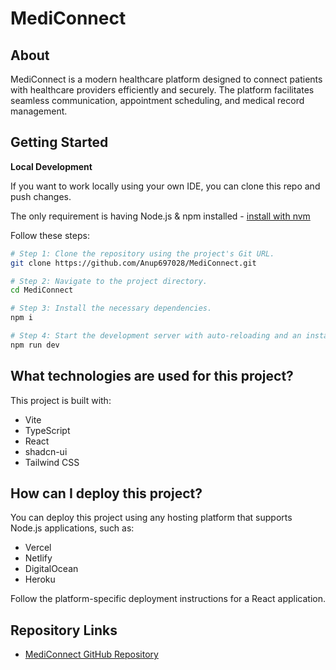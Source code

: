 # MediConnect

## About

MediConnect is a modern healthcare platform designed to connect patients with healthcare providers efficiently and securely. The platform facilitates seamless communication, appointment scheduling, and medical record management.

## Getting Started

**Local Development**

If you want to work locally using your own IDE, you can clone this repo and push changes.

The only requirement is having Node.js & npm installed - [install with nvm](https://github.com/nvm-sh/nvm#installing-and-updating)

Follow these steps:

```sh
# Step 1: Clone the repository using the project's Git URL.
git clone https://github.com/Anup697028/MediConnect.git

# Step 2: Navigate to the project directory.
cd MediConnect

# Step 3: Install the necessary dependencies.
npm i

# Step 4: Start the development server with auto-reloading and an instant preview.
npm run dev
```

## What technologies are used for this project?

This project is built with:

- Vite
- TypeScript
- React
- shadcn-ui
- Tailwind CSS

## How can I deploy this project?

You can deploy this project using any hosting platform that supports Node.js applications, such as:

- Vercel
- Netlify
- DigitalOcean
- Heroku

Follow the platform-specific deployment instructions for a React application.

## Repository Links

- [MediConnect GitHub Repository](https://github.com/Anup697028/MediConnect.git)
